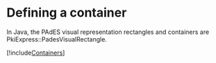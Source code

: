 ﻿# Defining a container

In Java, the PAdES visual representation rectangles and containers are PkiExpress::PadesVisualRectangle.

[!include[Containers](../../../includes/visual-rep/containers.md)]